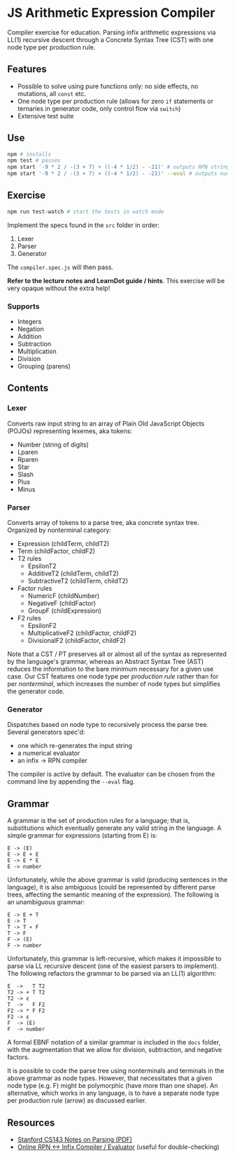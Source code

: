 # JS Arithmetic Expression Compiler

Compiler exercise for education. Parsing infix arithmetic expressions via LL(1) recursive descent through a Concrete Syntax Tree (CST) with one node type per production rule.

## Features

* Possible to solve using pure functions only: no side effects, no mutations, all `const` etc.
* One node type per production rule (allows for zero `if` statements or ternaries in generator code, only control flow via `switch`)
* Extensive test suite

## Use

```sh
npm # installs
npm test # passes
npm start '-9 * 2 / -(3 + 7) + ((-4 * 1/2) - -21)' # outputs RPN string
npm start '-9 * 2 / -(3 + 7) + ((-4 * 1/2) - -21)' --eval # outputs num
```

## Exercise

```sh
npm run test-watch # start the tests in watch mode
```

Implement the specs found in the `src` folder in order:

1. Lexer
2. Parser
3. Generator

The `compiler.spec.js` will then pass.

**Refer to the lecture notes and LearnDot guide / hints**. This exercise will be very opaque without the extra help!

### Supports

* Integers
* Negation
* Addition
* Subtraction
* Multiplication
* Division
* Grouping (parens)

## Contents

### Lexer

Converts raw input string to an array of Plain Old JavaScript Objects (POJOs) representing lexemes, aka tokens:

* Number (string of digits)
* Lparen
* Rparen
* Star
* Slash
* Plus
* Minus

### Parser

Converts array of tokens to a parse tree, aka concrete syntax tree. Organized by nonterminal category:

* Expression (childTerm, childT2)
* Term (childFactor, childF2)
* T2 rules
  * EpsilonT2
  * AdditiveT2 (childTerm, childT2)
  * SubtractiveT2 (childTerm, childT2)
* Factor rules
  * NumericF (childNumber)
  * NegativeF (childFactor)
  * GroupF (childExpression)
* F2 rules
  * EpsilonF2
  * MultiplicativeF2 (childFactor, childF2)
  * DivisionalF2 (childFactor, childF2)

Note that a CST / PT preserves all or almost all of the syntax as represented by the language's grammar, whereas an Abstract Syntax Tree (AST) reduces the information to the bare minimum necessary for a given use case. Our CST features one node type per _production rule_ rather than for per _nonterminal_, which increases the number of node types but simplifies the generator code.

### Generator

Dispatches based on node type to recursively process the parse tree. Several generators spec'd:

* one which re-generates the input string
* a numerical evaluator
* an infix -> RPN compiler

The compiler is active by default. The evaluator can be chosen from the command line by appending the `--eval` flag.

## Grammar

A grammar is the set of production rules for a language; that is, substitutions which eventually generate any valid string in the language. A simple grammar for expressions (starting from E) is:

```
E -> (E)
E -> E + E
E -> E * E
E -> number
```

Unfortunately, while the above grammar is valid (producing sentences in the language), it is also ambiguous (could be represented by different parse trees, affecting the semantic meaning of the expression). The following is an unambiguous grammar:

```
E -> E + T
E -> T
T -> T ∗ F
T -> F
F -> (E)
F -> number
```

Unfortunately, this grammar is left-recursive, which makes it impossible to parse via LL recursive descent (one of the easiest parsers to implement). The following refactors the grammar to be parsed via an LL(1) algorithm:

```
E  ->   T T2
T2 -> + T T2
T2 -> ε
T  ->   F F2
F2 -> * F F2
F2 -> ε
F  -> (E)
F  -> number
```

A formal EBNF notation of a similar grammar is included in the `docs` folder, with the augmentation that we allow for division, subtraction, and negative factors.

It is possible to code the parse tree using nonterminals and terminals in the above grammar as node types. However, that necessitates that a given node type (e.g. F) might be polymorphic (have more than one shape). An alternative, which works in any language, is to have a separate node type per production rule (arrow) as discussed earlier.

## Resources

* [Stanford CS143 Notes on Parsing (PDF)](https://web.stanford.edu/class/archive/cs/cs143/cs143.1156/handouts/parsing.pdf)
* [Online RPN <-> Infix Compiler / Evaluator](http://rpnevaluator.andreasandersen.dk/default.aspx) (useful for double-checking)
